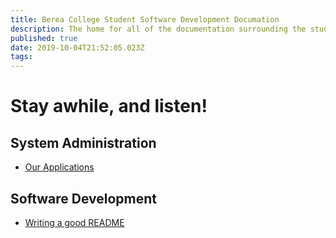 ```yaml
---
title: Berea College Student Software Development Documation
description: The home for all of the documentation surrounding the student software development team at Berea College
published: true
date: 2019-10-04T21:52:05.023Z
tags: 
---
```


# Stay awhile, and listen!

## System Administration

* [Our Applications](/applications)

## Software Development

* [Writing a good README](writing-good-readme)